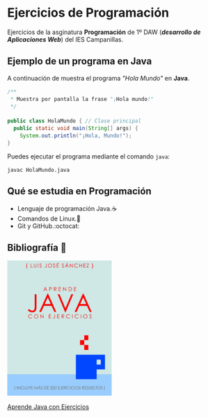 # Ejercicios de Programación
Ejercicios de la asginatura **Programación** de 1º DAW (***desarrollo de Aplicaciones Web***) del IES Campanillas.

## Ejemplo de un programa en Java
A continuación de muestra el programa *"Hola Mundo"* en **Java**.

```java
/**
 * Muestra por pantalla la frase "¡Hola mundo!"
 */

public class HolaMundo { // Clase principal
  public static void main(String[] args) {
    System.out.println("¡Hola, Mundo!");
}

```

Puedes ejecutar el programa mediante el comando `java`:

```console
javac HolaMundo.java

```
## Qué se estudia en Programación

* Lenguaje de programación Java.:coffee:
* Comandos de Linux.:penguin:
* Git y GitHub.:octocat:

## Bibliografía :blue_book:
<img src="imagenes/aprendejava.jpg" width="240px">

[Aprende Java con Ejercicios](https://leanpub.com/aprendejava)
